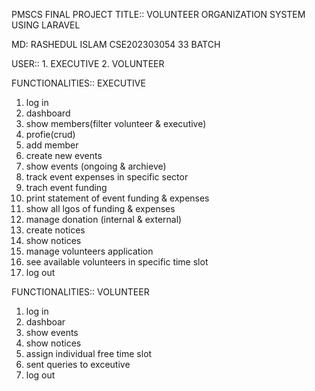 PMSCS FINAL PROJECT
TITLE:: VOLUNTEER ORGANIZATION SYSTEM USING LARAVEL

MD: RASHEDUL ISLAM
CSE202303054
33 BATCH

USER:: 1. EXECUTIVE
       2. VOLUNTEER

FUNCTIONALITIES:: EXECUTIVE

1. log in
2. dashboard
3. show members(filter volunteer & executive)
4. profie(crud)
5. add member
6. create new events
7. show events (ongoing & archieve)
8. track event expenses in specific sector
9. trach event funding
10. print statement of event funding & expenses
11. show all lgos of funding & expenses
12. manage donation (internal & external)
13. create notices
14. show notices
15. manage volunteers application
16. see available volunteers in specific time slot
17. log out

FUNCTIONALITIES:: VOLUNTEER

1. log in
2. dashboar
3. show events
4. show notices
5. assign individual free time slot
6. sent queries to exceutive
7. log out

